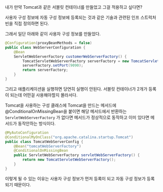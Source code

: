 내가 만약 Tomcat과 같은 서블릿 컨테이너를 만들었고 그걸 적용하고 싶다면?

사용자 구성 정보에 자동 구성 정보에 등록되는 것과 같은 기술과 관련된 인프 스트럭처 빈을 직접 정의하면 된다.

그래서 일단 아래와 같이 사용자 구성 정보를 만들었다.

```java
@Configuration(proxyBeanMethods = false)
public class WebServerConfiguration {
	@Bean
	ServletWebServerFactory customerWebServerFactory() {
		TomcatServletWebServerFactory serverFactory = new TomcatServletWebServerFactory();
		serverFactory.setPort(9090);
		return serverFactory;
	}
}
```

그리고 애플리케이션을 실행하면 당연히 실행이 안된다. 서블릿 컨테이너가 2개가 등록이 되는데 어떤걸 사용해야할지 몰라서다.

Tomcat을 사용하는 구성 클래스에 Tomcat을 만드는 메서드에 @ConditionalOnMissingBean을 붙이면 해당 메서드에서 반환하는
`ServletWebServerFactory` 가 없다면 메서드가 정상적으로 동작하고 이미 있다면 메서드가 동작안하는 방식이다.

```java
@MyAutoConfiguration
@ConditionalMyOnClass("org.apache.catalina.startup.Tomcat")
public class TomcatWebServerConfig {
	@Bean("tomcatWebServerFactory")
	@ConditionalOnMissingBean
	public ServletWebServerFactory servletWebServerFactory() {
		return new TomcatServletWebServerFactory();
	}
}
```

이렇게 될 수 있는 이유는 사용자 구성 정보가 먼저 등록이 되고 자동 구성 정보가 등록되기 때문이다.
